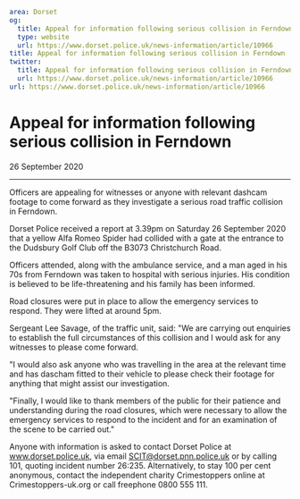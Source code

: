 ```yaml
area: Dorset
og:
  title: Appeal for information following serious collision in Ferndown
  type: website
  url: https://www.dorset.police.uk/news-information/article/10966
title: Appeal for information following serious collision in Ferndown |
twitter:
  title: Appeal for information following serious collision in Ferndown
  url: https://www.dorset.police.uk/news-information/article/10966
url: https://www.dorset.police.uk/news-information/article/10966
```

# Appeal for information following serious collision in Ferndown

26 September 2020

* * *

Officers are appealing for witnesses or anyone with relevant dashcam footage to come forward as they investigate a serious road traffic collision in Ferndown.

Dorset Police received a report at 3.39pm on Saturday 26 September 2020 that a yellow Alfa Romeo Spider had collided with a gate at the entrance to the Dudsbury Golf Club off the B3073 Christchurch Road.

Officers attended, along with the ambulance service, and a man aged in his 70s from Ferndown was taken to hospital with serious injuries. His condition is believed to be life-threatening and his family has been informed.

Road closures were put in place to allow the emergency services to respond. They were lifted at around 5pm.

Sergeant Lee Savage, of the traffic unit, said: "We are carrying out enquiries to establish the full circumstances of this collision and I would ask for any witnesses to please come forward.

"I would also ask anyone who was travelling in the area at the relevant time and has dascham fitted to their vehicle to please check their footage for anything that might assist our investigation.

"Finally, I would like to thank members of the public for their patience and understanding during the road closures, which were necessary to allow the emergency services to respond to the incident and for an examination of the scene to be carried out."

Anyone with information is asked to contact Dorset Police at www.dorset.police.uk, via email SCIT@dorset.pnn.police.uk or by calling 101, quoting incident number 26:235. Alternatively, to stay 100 per cent anonymous, contact the independent charity Crimestoppers online at Crimestoppers-uk.org or call freephone 0800 555 111.
